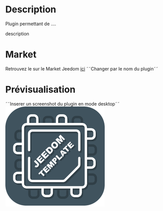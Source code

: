 # Description

Plugin permettant de ....

description

# Market

Retrouvez le sur le Market Jeedom [ici](https://www.jeedom.com/market/index.php?v=d&p=market&type=plugin&&name=<Plugin>)
˜˜Changer <Plugin> par le nom du plugin˜˜

# Prévisualisation

˜˜Inserer un screenshot du plugin en mode desktop˜˜
![scrennshot1](../images/template_icon.png)
